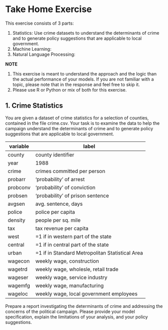 # Take Home Exercise 

This exercise consists of 3 parts:
1. Statistics: Use crime datasets to understand the determinants of crime and to generate policy suggestions that are applicable to local government.
2. Machine Learning:
3. Natural Language Processing:

**NOTE**
1. This exercise is meant to understand the approach and the logic than the actual performance of your models.  If you are not familiar with a topic, please note that in the response and feel free to skip it. 
2. Please use R or Python or mix of both for this exercise.



## 1. Crime Statistics 

You are given a dataset of crime statistics for a selection of counties, contained in the file crime.csv.
Your task is to examine the data to help the campaign understand the determinants of crime and to generate policy suggestions that are applicable to local government.

|variable | label  |
|----------|--------|
|county|county identifier|
|year|1988|
|crime|crimes committed per person|
|probarr |‘probability’ of arrest|
|probconv |‘probability’ of conviction|
|probsen |‘probability’ of prison sentence|
|avgsen|avg. sentence, days|
|police|police per capita|
|density |people per sq. mile|
|tax|tax revenue per capita|
|west|=1 if in western part of the state|
|central |=1 if in central part of the state|
|urban |=1 if in Standard Metropolitan Statistical Area| 
|wagecon |weekly wage, construction|
|wagetrd |weekly wage, wholesle, retail trade|
|wageser |weekly wage, service industry|
|wagemfg |weekly wage, manufacturing|
|wageloc |weekly wage, local government employees|

Prepare a report investigating the determinants of crime and addressing the concerns of the political campaign.  Please provide your model specification, explain the limitations of your analysis, and your policy suggestions. 


